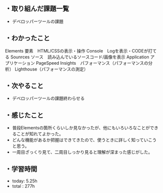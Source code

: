 ## ・取り組んだ課題一覧
- デベロッパーツールの課題

## ・わかったこと
Elements 要素　HTML/CSSの表示・操作
Console　Logを表示・CODEが打てる
Sounrces ソース　読み込んでいるソースコード/画像を表示
Application アプリケーション
PageSpeed Insights　パフォーマンス（パフォーマンスの分析）
Lighthouse（パフォーマンスの測定）


## ・次やること
- デベロッパーツールの課題終わらせる


## ・感じたこと
- 普段Elementsの箇所くらいしか見なかったが、他にもいろいろなことができることが知れてよかった。
- どんな機能があるか把握はできてきたので、使うときに詳しく知っていこうと思う。
- 一周目ざっくり見て、二周目しっかり見ると理解が深まった感じがした。


## ・学習時間
- today:   5.25h
- total  : 277h